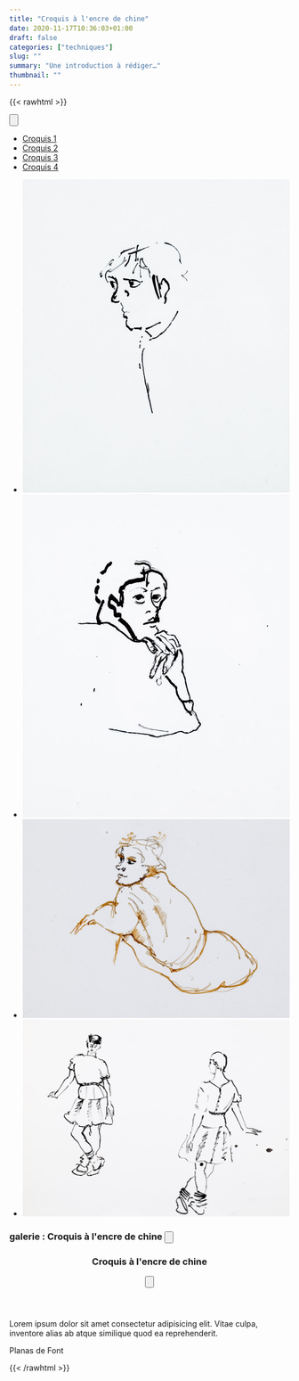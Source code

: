 ```yaml
---
title: "Croquis à l'encre de chine"
date: 2020-11-17T10:36:03+01:00
draft: false
categories: ["techniques"]
slug: ""
summary: "Une introduction à rédiger…"
thumbnail: ""
---
```


{{< rawhtml >}}
<div class="float-sidenav js-float-sidenav" id="float-sidenav-1">
    <nav class="float-sidenav__nav">
      <button class="reset float-sidenav__close-btn js-float-sidenav__close-btn js-tab-focus" aria-label="Close page navigation">
        <svg class="icon" viewBox="0 0 16 16"><g stroke-width="1" stroke="currentColor" fill="none" stroke-linecap="round" stroke-linejoin="round" stroke-miterlimit="10"><line x1="13.5" y1="2.5" x2="2.5" y2="13.5"></line><line x1="2.5" y1="2.5" x2="13.5" y2="13.5"></line></g></svg>
      </button>
      <ul class="float-sidenav__list js-float-sidenav__list">
        <li class="float-sidenav__item">
          <a href="#peinture-1" class="float-sidenav__link js-smooth-scroll">
            <span class="float-sidenav__label">Croquis 1</span>
            <span aria-hidden="true" class="float-sidenav__marker"></span>
          </a>
        </li>
        <li class="float-sidenav__item">
          <a href="#peinture-2" class="float-sidenav__link js-smooth-scroll">
            <span class="float-sidenav__label">Croquis 2</span>
            <span aria-hidden="true" class="float-sidenav__marker"></span>
          </a>
        </li>
        <li class="float-sidenav__item">
          <a href="#peinture-3" class="float-sidenav__link js-smooth-scroll">
            <span class="float-sidenav__label">Croquis 3</span>
            <span aria-hidden="true" class="float-sidenav__marker"></span>
          </a>
        </li>
        <li class="float-sidenav__item">
          <a href="#peinture-4" class="float-sidenav__link js-smooth-scroll">
            <span class="float-sidenav__label">Croquis 4</span>
            <span aria-hidden="true" class="float-sidenav__marker"></span>
          </a>
        </li>
      </ul>
    </nav>
</div>
<!-- <button class="btn btn--subtle margin-bottom-md hide@md" aria-controls="float-sidenav-1">Show Page Navigation</button> -->
<ul class="parent js-float-sidenav-target">
    <li id="peinture-1" class="child">
      <img src="croquis-encre-de-chine-01.jpg" alt="n°1">
    </li>
    <li id="peinture-2" class="child">
      <img src="croquis-encre-de-chine-02.jpg" alt="n°2">
    </li>
    <li id="peinture-3" class="child">
      <img src="croquis-encre-de-chine-03.jpg" alt="n°3">
    </li>
    <li id="peinture-4" class="child">
      <img src="croquis-encre-de-chine-04.jpg" alt="n°3">
    </li>
</ul>
<h3 class="gallery__title-block" aria-controls="modal-full-width">
<span class="gallery__title-prefix">galerie : </span>
<span class="gallery__title">Croquis à l'encre de chine</span>
<button class="gallery__title-trigger">
  <svg class="icon" viewBox="0 0 20 20">
    <title>Ouvrir la fenêtre</title>
    <g fill="none" stroke="currentColor" stroke-miterlimit="10" stroke-width="1" stroke-linecap="round" stroke-linejoin="round">
      <line x1="3" y1="3" x2="15" y2="15" />
      <line x1="15" y1="3" x2="3" y2="15" />
    </g>
  </svg>
</button>
</h3>
<div class="modal modal--animate-fade bg-contrast-higher bg-opacity-90% js-modal" id="modal-full-width">
<div class="modal__content bg height-100% flex flex-column flex-center" role="alertdialog" aria-labelledby="modal-title" aria-describedby="modal-description">
  <div class="">
    <header class="padding-y-sm padding-x-md flex items-center justify-between">
      <h3 class="gallery__title" id="modal-title">Croquis à l'encre de chine</h3>
      <button class="reset modal__close-btn modal__close-btn--inner js-modal__close js-tab-focus">
        <svg class="icon" viewBox="0 0 20 20">
          <title>Fermer la fenêtre</title>
          <g fill="none" stroke="currentColor" stroke-miterlimit="10" stroke-width="2" stroke-linecap="round" stroke-linejoin="round">
            <line x1="3" y1="3" x2="17" y2="17" />
            <line x1="17" y1="3" x2="3" y2="17" />
          </g>
        </svg>
      </button>
    </header>
    <article class="padding-y-sm padding-x-md flex-grow overflow-auto">
      <div class="text-component v-space-md line-height-lg">
        <p class="drop-cap gallery__desc-first-line" id="modal-description">Lorem ipsum dolor sit amet consectetur adipisicing elit. Vitae culpa, inventore alias ab atque similique quod ea reprehenderit.</p>
        <p class="signature">Planas de Font</p>
      </div>
    </article>
  </div>
</div> 
</div>
{{< /rawhtml >}}
